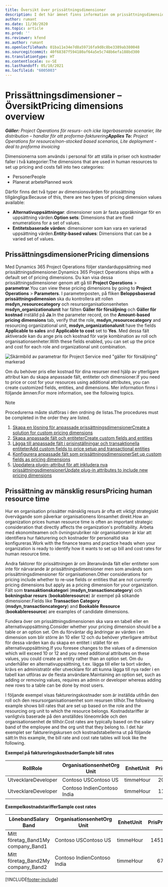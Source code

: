 ```yaml
---
title: Översikt över prissättningsdimensioner
description: I det här ämnet finns information om prissättningsdimensioner i Dynamics 365 Project Operations.
author: rumant
ms.date: 11/30/2020
ms.topic: article
ms.prod: ''
ms.reviewer: kfend
ms.author: rumant
ms.openlocfilehash: 01ba11e34e7d8a59716fa9d8c8be3389ab380048
ms.sourcegitcommit: 40f68387f594180af64a5e5c748b6efa188bd300
ms.translationtype: HT
ms.contentlocale: sv-SE
ms.lasthandoff: 05/10/2021
ms.locfileid: "6005003"
---
```

# <a name="pricing-dimensions-overview"></a><span data-ttu-id="f8d63-103">Prissättningsdimensioner – Översikt</span><span class="sxs-lookup"><span data-stu-id="f8d63-103">Pricing dimensions overview</span></span>

<span data-ttu-id="f8d63-104">_**Gäller:** Project Operations för resurs- och icke lagerbaserade scenarier, lite distribution – handlar för att proforma-fakturering_</span><span class="sxs-lookup"><span data-stu-id="f8d63-104">_**Applies To:** Project Operations for resource/non-stocked based scenarios, Lite deployment - deal to proforma invoicing_</span></span>

<span data-ttu-id="f8d63-105">Dimensionerna som används i personal för att ställa in priser och kostnader faller i två kategorier:</span><span class="sxs-lookup"><span data-stu-id="f8d63-105">The dimensions that are used in human resources to set up pricing and costs fall into two categories:</span></span>

- <span data-ttu-id="f8d63-106">Personer</span><span class="sxs-lookup"><span data-stu-id="f8d63-106">People</span></span>
- <span data-ttu-id="f8d63-107">Planerat arbete</span><span class="sxs-lookup"><span data-stu-id="f8d63-107">Planned work</span></span>

<span data-ttu-id="f8d63-108">Därför finns det två typer av dimensionsvärden för prissättning tillgängliga:</span><span class="sxs-lookup"><span data-stu-id="f8d63-108">Because of this, there are two types of pricing dimension values available:</span></span>

- <span data-ttu-id="f8d63-109">**Alternativuppsättningar**: dimensioner som är fasta uppräkningar för en uppsättning värden.</span><span class="sxs-lookup"><span data-stu-id="f8d63-109">**Option sets**: Dimensions that are fixed enumerations for a set of values.</span></span>
- <span data-ttu-id="f8d63-110">**Entitetsbaserade värden**: dimensioner som kan vara en varierad uppsättning värden.</span><span class="sxs-lookup"><span data-stu-id="f8d63-110">**Entity-based values**: Dimensions that can be a varied set of values.</span></span>

## <a name="pricing-dimensions"></a><span data-ttu-id="f8d63-111">Prissättningsdimensioner</span><span class="sxs-lookup"><span data-stu-id="f8d63-111">Pricing dimensions</span></span>

<span data-ttu-id="f8d63-112">Med Dynamics 365 Project Operations följer standarduppsättning med prissättningsdimensioner.</span><span class="sxs-lookup"><span data-stu-id="f8d63-112">Dynamics 365 Project Operations ships with a default set of pricing dimensions.</span></span> <span data-ttu-id="f8d63-113">Du kan visa dessa prissättningsdimensioner genom att gå till **Project Operations** > **parametrar**.</span><span class="sxs-lookup"><span data-stu-id="f8d63-113">You can view these pricing dimensions by going to **Project Operations** > **Parameters**.</span></span> <span data-ttu-id="f8d63-114">I parameterposten, på fliken **Beloppsbaserad prissättningsdimension** ska du kontrollera att rollen **msdyn_resourcecategory** och resursorganisationsenheten **msdyn_organizationalunit** har fälten **Gäller för försäljning** och **Gäller för kostnad** inställd på **Ja**.</span><span class="sxs-lookup"><span data-stu-id="f8d63-114">In the parameter record, on the **Amount-based pricing dimensions** tab, verify that the role, **msdyn_resourcecategory** and resourcing organizational unit, **msdyn_organizationalunit** have the fields **Applicable to sales** and **Applicable to cost** set to **Yes**.</span></span> <span data-ttu-id="f8d63-115">Med dessa fält aktiverade kan du ange pris och kostnad för varje kombination av roll och organisationsenheter.</span><span class="sxs-lookup"><span data-stu-id="f8d63-115">With these fields enabled, you can set up the price and cost for each role and organizational unit combination.</span></span>

![Skärmbild av parametrar för Project Service med "gäller för försäljning" markerad](media/PS-OOB-parameters.png)

<span data-ttu-id="f8d63-117">Om du behöver pris eller kostnad för dina resurser med hjälp av ytterligare attribut kan du skapa anpassade fält, entiteter och dimensioner.</span><span class="sxs-lookup"><span data-stu-id="f8d63-117">If you need to price or cost for your resources using additional attributes, you can create customized fields, entities, and dimensions.</span></span> <span data-ttu-id="f8d63-118">Mer information finns i följande ämnen:</span><span class="sxs-lookup"><span data-stu-id="f8d63-118">For more information, see the following topics.</span></span> 
  
  > [!NOTE]
  > <span data-ttu-id="f8d63-119">Procedurerna måste slutföras i den ordning de listas.</span><span class="sxs-lookup"><span data-stu-id="f8d63-119">The procedures must be completed in the order they are listed.</span></span>

1. [<span data-ttu-id="f8d63-120">Skapa en lösning för anpassade prissättningsdimensioner</span><span class="sxs-lookup"><span data-stu-id="f8d63-120">Create a solution for custom pricing dimensions</span></span>](../sales/create-solution-custompd.md)
2. [<span data-ttu-id="f8d63-121">Skapa anpassade fält och entiteter</span><span class="sxs-lookup"><span data-stu-id="f8d63-121">Create custom fields and entities</span></span>](create-custom-fields-entities-pricing-dimensions.md)
3. [<span data-ttu-id="f8d63-122">Lägga till anpassade fält i prisinställningar och transaktionella entiteter</span><span class="sxs-lookup"><span data-stu-id="f8d63-122">Add custom fields to price setup and transactional entities</span></span>](add-custom-fields-price-setup-transactional-entities.md)
4. [<span data-ttu-id="f8d63-123">Konfigurera anpassade fält som prissättningsdimensioner</span><span class="sxs-lookup"><span data-stu-id="f8d63-123">Set up custom fields as pricing dimensions</span></span>](set-up-custom-fields-pricing-dimensions.md)
5. [<span data-ttu-id="f8d63-124">Uppdatera plugin-attribut för att inkludera nya prissättningsdimensioner</span><span class="sxs-lookup"><span data-stu-id="f8d63-124">Update plug-in attributes to include new pricing dimensions</span></span>](update-plugin-attributes-pd.md)


## <a name="pricing-human-resource-time"></a><span data-ttu-id="f8d63-125">Prissättning av mänsklig resurs</span><span class="sxs-lookup"><span data-stu-id="f8d63-125">Pricing human resource time</span></span>
<span data-ttu-id="f8d63-126">Hur en organisation prissätter mänsklig resurs är ofta ett viktigt strategiskt övervägande som påverkar organisationens lönsamhet direkt.</span><span class="sxs-lookup"><span data-stu-id="f8d63-126">How an organization prices human resource time is often an important strategic consideration that directly affects the organization's profitability.</span></span> <span data-ttu-id="f8d63-127">Arbeta med ekonomiteamen och övningsrubriker när organisationen är klar att identifiera hur fakturering och kostnader för personaltid ska konfigureras.</span><span class="sxs-lookup"><span data-stu-id="f8d63-127">Work with the finance teams and practice heads when your organization is ready to identify how it wants to set up bill and cost rates for human resource time.</span></span>

<span data-ttu-id="f8d63-128">Andra faktorer för prissättningen är om återanvända fält eller entiteter som inte för närvarande är prissättningsdimensioner men som används som prissättningsdimensioner för organisationen.</span><span class="sxs-lookup"><span data-stu-id="f8d63-128">Other considerations for pricing include whether to re-use fields or entities that are not currently pricing dimensions but apply as a pricing dimension for your organization.</span></span> <span data-ttu-id="f8d63-129">Fält som **transaktionskategori** (**msdyn_transactioncategory**) och **bokningsbar resurs** (**bookableresource**) är exempel på sökande dimensioner.</span><span class="sxs-lookup"><span data-stu-id="f8d63-129">Fields like **Transaction Category** (**msdyn_transactioncategory**) and **Bookable Resource** (**bookableresource**) are examples of candidate dimensions.</span></span> 

<span data-ttu-id="f8d63-130">Fundera över om prissättningsdimensionen ska vara en tabell eller en alternativuppsättning.</span><span class="sxs-lookup"><span data-stu-id="f8d63-130">Consider whether your pricing dimension should be a table or an option set.</span></span> <span data-ttu-id="f8d63-131">Om du förväntar dig ändringar av värden i en dimension som blir större än 10 eller 12 och du behöver ytterligare attribut för dessa värden kan du skapa en entitet i stället för en alternativuppsättning.</span><span class="sxs-lookup"><span data-stu-id="f8d63-131">If you foresee changes to the values of a dimension which will exceed 10 or 12 and you need additional attributes on these values, you could create an entity rather than an option set.</span></span> <span data-ttu-id="f8d63-132">Om du underhåller en alternativuppsättning, t.ex. lägga till eller ta bort värden, krävs en administratör eller utvecklare för att kunna lägga till nya rader i en tabell kan utföras av de flesta användare.</span><span class="sxs-lookup"><span data-stu-id="f8d63-132">Maintaining an option set, such as adding or removing values, requires an admin or developer whereas adding new rows to a table can be done by most users.</span></span>

<span data-ttu-id="f8d63-133">I följande exempel visas faktureringskostnader som är inställda utifrån den roll och den resursorganisationsenhet som resursen tillhör.</span><span class="sxs-lookup"><span data-stu-id="f8d63-133">The following example shows bill rates that are set up based on the role and the resourcing org unit to which the resource belongs.</span></span> <span data-ttu-id="f8d63-134">Kostnadstariffer är vanligtvis baserade på den anställdes löneområde och den organisationsenhet de tillhör.</span><span class="sxs-lookup"><span data-stu-id="f8d63-134">Cost rates are typically based on the salary band of the employee and the org unit that they belong to.</span></span> <span data-ttu-id="f8d63-135">I det här exemplet ser faktureringskursen och kostnadstabellerna ut på följande sätt:</span><span class="sxs-lookup"><span data-stu-id="f8d63-135">In this example, the bill rate and cost rate tables will look like the following.</span></span>

<span data-ttu-id="f8d63-136">**Exempel på faktureringskostnader**</span><span class="sxs-lookup"><span data-stu-id="f8d63-136">**Sample bill rates**</span></span>

| <span data-ttu-id="f8d63-137">Roll</span><span class="sxs-lookup"><span data-stu-id="f8d63-137">Role</span></span>        | <span data-ttu-id="f8d63-138">Organisationsenhet</span><span class="sxs-lookup"><span data-stu-id="f8d63-138">Org Unit</span></span>    |<span data-ttu-id="f8d63-139">Enhet</span><span class="sxs-lookup"><span data-stu-id="f8d63-139">Unit</span></span>      |<span data-ttu-id="f8d63-140">Pris</span><span class="sxs-lookup"><span data-stu-id="f8d63-140">Price</span></span>      |<span data-ttu-id="f8d63-141">Valuta</span><span class="sxs-lookup"><span data-stu-id="f8d63-141">Currency</span></span>  |
| ------------|-------------|----------|----------:|----------|
| <span data-ttu-id="f8d63-142">Utvecklare</span><span class="sxs-lookup"><span data-stu-id="f8d63-142">Developer</span></span>   | <span data-ttu-id="f8d63-143">Contoso US</span><span class="sxs-lookup"><span data-stu-id="f8d63-143">Contoso US</span></span>  |<span data-ttu-id="f8d63-144">timme</span><span class="sxs-lookup"><span data-stu-id="f8d63-144">Hour</span></span> | <span data-ttu-id="f8d63-145">200</span><span class="sxs-lookup"><span data-stu-id="f8d63-145">200</span></span>|<span data-ttu-id="f8d63-146">USD</span><span class="sxs-lookup"><span data-stu-id="f8d63-146">USD</span></span>     |
| <span data-ttu-id="f8d63-147">Utvecklare</span><span class="sxs-lookup"><span data-stu-id="f8d63-147">Developer</span></span>   | <span data-ttu-id="f8d63-148">Contoso Indien</span><span class="sxs-lookup"><span data-stu-id="f8d63-148">Contoso India</span></span> |<span data-ttu-id="f8d63-149">timme</span><span class="sxs-lookup"><span data-stu-id="f8d63-149">Hour</span></span>|   <span data-ttu-id="f8d63-150">112</span><span class="sxs-lookup"><span data-stu-id="f8d63-150">112</span></span>|<span data-ttu-id="f8d63-151">USD</span><span class="sxs-lookup"><span data-stu-id="f8d63-151">USD</span></span>     |


<span data-ttu-id="f8d63-152">**Exempelkostnadstariffer**</span><span class="sxs-lookup"><span data-stu-id="f8d63-152">**Sample cost rates**</span></span>

| <span data-ttu-id="f8d63-153">Löneband</span><span class="sxs-lookup"><span data-stu-id="f8d63-153">Salary Band</span></span>     | <span data-ttu-id="f8d63-154">Organisationsenhet</span><span class="sxs-lookup"><span data-stu-id="f8d63-154">Org Unit</span></span>    |<span data-ttu-id="f8d63-155">Enhet</span><span class="sxs-lookup"><span data-stu-id="f8d63-155">Unit</span></span>      |<span data-ttu-id="f8d63-156">Pris</span><span class="sxs-lookup"><span data-stu-id="f8d63-156">Price</span></span>      |<span data-ttu-id="f8d63-157">Valuta</span><span class="sxs-lookup"><span data-stu-id="f8d63-157">Currency</span></span>  |
| ----------------|-------------|----------|----------:|----------|
| <span data-ttu-id="f8d63-158">Mitt företag_Band1</span><span class="sxs-lookup"><span data-stu-id="f8d63-158">My company_Band1</span></span> | <span data-ttu-id="f8d63-159">Contoso US</span><span class="sxs-lookup"><span data-stu-id="f8d63-159">Contoso US</span></span>  |<span data-ttu-id="f8d63-160">timme</span><span class="sxs-lookup"><span data-stu-id="f8d63-160">Hour</span></span> | <span data-ttu-id="f8d63-161">145</span><span class="sxs-lookup"><span data-stu-id="f8d63-161">145</span></span>|<span data-ttu-id="f8d63-162">USD</span><span class="sxs-lookup"><span data-stu-id="f8d63-162">USD</span></span>     |
| <span data-ttu-id="f8d63-163">Mitt företag_Band2</span><span class="sxs-lookup"><span data-stu-id="f8d63-163">My company_Band2</span></span> | <span data-ttu-id="f8d63-164">Contoso Indien</span><span class="sxs-lookup"><span data-stu-id="f8d63-164">Contoso India</span></span> |<span data-ttu-id="f8d63-165">timme</span><span class="sxs-lookup"><span data-stu-id="f8d63-165">Hour</span></span>|   <span data-ttu-id="f8d63-166">67</span><span class="sxs-lookup"><span data-stu-id="f8d63-166">67</span></span>|<span data-ttu-id="f8d63-167">USD</span><span class="sxs-lookup"><span data-stu-id="f8d63-167">USD</span></span>     |


[!INCLUDE[footer-include](../includes/footer-banner.md)]